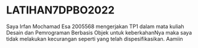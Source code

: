 # LATIHAN7DPBO2022

Saya Irfan Mochamad Esa 2005568 mengerjakan TP1 dalam mata kuliah Desain dan Pemrograman Berbasis Objek untuk keberkahanNya maka saya tidak melakukan kecurangan seperti yang telah dispesifikasikan. Aamiin
